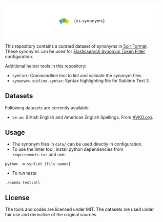 ![Elasticsearch Synonyms](docs/banner.png)

This repository contains a curated dataset of synonyms in [Solr Format][1]. These
synonyms can be used for [Elasticsearch Synonym Token Filter][2] configuration.

Additional helper tools in this repository:

- `synlint`: Commandline tool to lint and validate the synonym files.
- `synonyms.sublime-syntax`: Syntax highlighting file for Sublime Text 3.


## Datasets

Following datasets are currently available:
- `be-ae`: British English and American English Spellings. From [AVKO.org](https://to.noop.pw/2sNor7C).

## Usage

- The synonym files in `data/` can be used directly in configuration.
- To use the linter tool, install python dependencies from `requirements.txt` and use:
```shell
python -m synlint [file names]
```
- To run tests:
```shell
./panda test:all
```

## License

The tools and codes are licensed under MIT.
The datasets are used under fair use and derivative of the original sources. 

[1]: https://cwiki.apache.org/confluence/display/solr/Filter+Descriptions#FilterDescriptions-SynonymFilter
[2]: https://www.elastic.co/guide/en/elasticsearch/reference/current/analysis-synonym-tokenfilter.html#analysis-synonym-tokenfilter
